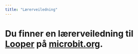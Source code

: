 ```yaml
---
title: "Lærerveiledning"
---
```


# Du finner en lærerveiledning til [Looper](https://www.microbit.co.uk/blocks/lessons/looper/activity) på [microbit.org](https://www.microbit.co.uk/blocks/lessons/looper).
